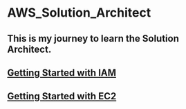 # AWS_Solution_Architect

## This is my journey to learn the Solution Architect.

## <a href="./IAM/README.md">Getting Started with IAM</a>

## <a href="./EC2/README.md">Getting Started with EC2</a>


